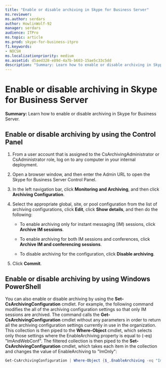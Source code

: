 ```yaml
---
title: "Enable or disable archiving in Skype for Business Server"
ms.reviewer: 
ms.author: serdars
author: HowlinWolf-92
manager: serdars
audience: ITPro
ms.topic: article
ms.prod: skype-for-business-itpro
f1.keywords:
- NOCSH
ms.localizationpriority: medium
ms.assetid: d5aed328-e89d-4a7b-b603-15ae5c33c5dd
description: "Summary: Learn how to enable or disable archiving in Skype for Business Server."
---
```


# Enable or disable archiving in Skype for Business Server

**Summary:** Learn how to enable or disable archiving in Skype for Business Server.
  
## Enable or disable archiving by using the Control Panel

1. From a user account that is assigned to the CsArchivingAdministrator or CsAdministrator role, log on to any computer in your internal deployment. 
    
2. Open a browser window, and then enter the Admin URL to open the Skype for Business Server Control Panel. 
    
3. In the left navigation bar, click **Monitoring and Archiving**, and then click **Archiving Configuration**.
    
4. Select the appropriate global, site, or pool configuration from the list of archiving configurations, click **Edit**, click **Show details**, and then do the following:
    
   - To enable archiving only for instant messaging (IM) sessions, click **Archive IM sessions**.
    
   - To enable archiving for both IM sessions and conferences, click **Archive IM and conferencing sessions**.
    
   - To disable archiving for the configuration, click **Disable archiving**.
    
5. Click **Commit**.
    
## Enable or disable archiving by using Windows PowerShell

You can also enable or disable archiving by using the **Set-CsArchivingConfiguration** cmdlet. For example, the following command modifies the all of the archiving configuration settings so that only IM sessions are archived. The command calls the **Get-CsArchivingConfiguration** cmdlet without any parameters in order to return all the archiving configuration settings currently in use in the organization. This collection is then piped to the **Where-Object** cmdlet, which selects only those settings where the EnableArchiving property is equal to (-eq) "ImAndWebConf". The filtered collection is then piped to the **Set-CsArchivingConfiguration** cmdlet, which takes each item in the collection and changes the value of EnableArchiving to "ImOnly":
  
```PowerShell
Get-CsArchivingConfiguration | Where-Object {$_.EnableArchiving -eq "ImAndWebConf"} | Set-CsArchivingConfiguration -EnableArchiving "ImOnly"
```
